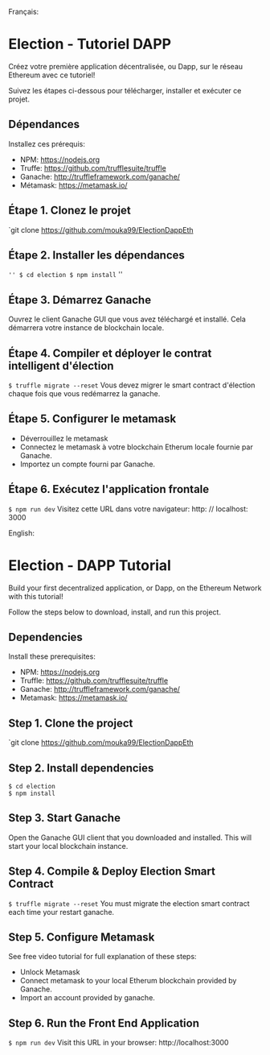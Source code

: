 Français:
# Election - Tutoriel DAPP
Créez votre première application décentralisée, ou Dapp, sur le réseau Ethereum avec ce tutoriel!

Suivez les étapes ci-dessous pour télécharger, installer et exécuter ce projet.

## Dépendances
Installez ces prérequis:
- NPM: https://nodejs.org
- Truffe: https://github.com/trufflesuite/truffle
- Ganache: http://truffleframework.com/ganache/
- Métamask: https://metamask.io/


## Étape 1. Clonez le projet
`git clone https://github.com/mouka99/ElectionDappEth

## Étape 2. Installer les dépendances
`` ''
$ cd election
$ npm install
`` ''
## Étape 3. Démarrez Ganache
Ouvrez le client Ganache GUI que vous avez téléchargé et installé. Cela démarrera votre instance de blockchain locale.


## Étape 4. Compiler et déployer le contrat intelligent d'élection
`$ truffle migrate --reset`
Vous devez migrer le smart contract d'élection chaque fois que vous redémarrez la ganache.

## Étape 5. Configurer le metamask
- Déverrouillez le metamask
- Connectez le metamask à votre blockchain Etherum locale fournie par Ganache.
- Importez un compte fourni par Ganache.

## Étape 6. Exécutez l'application frontale
`$ npm run dev`
Visitez cette URL dans votre navigateur: http: // localhost: 3000

English: 

# Election - DAPP Tutorial
Build your first decentralized application, or Dapp, on the Ethereum Network with this tutorial!

Follow the steps below to download, install, and run this project.

## Dependencies
Install these prerequisites:
- NPM: https://nodejs.org
- Truffle: https://github.com/trufflesuite/truffle
- Ganache: http://truffleframework.com/ganache/
- Metamask: https://metamask.io/


## Step 1. Clone the project
`git clone https://github.com/mouka99/ElectionDappEth

## Step 2. Install dependencies
```
$ cd election
$ npm install
```
## Step 3. Start Ganache
Open the Ganache GUI client that you downloaded and installed. This will start your local blockchain instance.

## Step 4. Compile & Deploy Election Smart Contract
`$ truffle migrate --reset`
You must migrate the election smart contract each time your restart ganache.

## Step 5. Configure Metamask
See free video tutorial for full explanation of these steps:
- Unlock Metamask
- Connect metamask to your local Etherum blockchain provided by Ganache.
- Import an account provided by ganache.

## Step 6. Run the Front End Application
`$ npm run dev`
Visit this URL in your browser: http://localhost:3000
